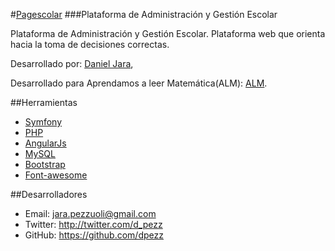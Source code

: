 #[Pagescolar](http://pagescolar.cl)
###Plataforma de Administración y Gestión Escolar

Plataforma de Administración y Gestión Escolar. Plataforma web que orienta hacia la toma de decisiones correctas.

Desarrollado por:
  [Daniel Jara](http://twitter.com/davegandy),
  
Desarrollado para Aprendamos a leer Matemática(ALM):
[ALM](http://www.aprendamosaleermatematica.cl).

##Herramientas
- [Symfony](http://symfony.com/)
- [PHP](http://php.net/)
- [AngularJs](https://angularjs.org/)
- [MySQL](https://www.mysql.com/)
- [Bootstrap](http://getbootstrap.com/)
- [Font-awesome](http://fortawesome.github.io/Font-Awesome/)

##Desarrolladores
- Email: jara.pezzuoli@gmail.com
- Twitter: http://twitter.com/d_pezz
- GitHub: https://github.com/dpezz
